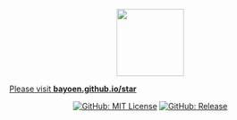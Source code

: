 <p align="center">
   <img src="resources/dailycarbuncle_174030608386.ico" height="120" width="120"/>
</p>



[Please visit **bayoen.github.io/star**](https://bayoen.github.io/star/)

<p align="center">
        <span>
          <a href="https://github.com/bayoen/bayoen-star-exe/blob/master/LICENSE"><img src="https://img.shields.io/github/license/mashape/apistatus.svg?style=flat-square" alt="GitHub: MIT License"></a>
          <a href="https://github.com/bayoen/bayoen-star-exe/releases"><img src="https://img.shields.io/github/release/bayoen/bayoen-star-exe.svg?style=flat-square" alt="GitHub: Release"></a>
        </span>
</p>
